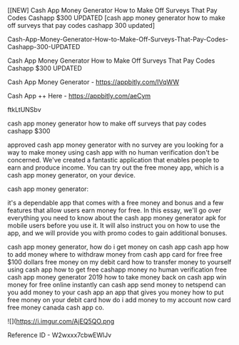 [[NEW] Cash App Money Generator How to Make Off Surveys That Pay Codes Cashapp $300 UPDATED [cash app money generator how to make off surveys that pay codes cashapp 300 updated]

Cash-App-Money-Generator-How-to-Make-Off-Surveys-That-Pay-Codes-Cashapp-300-UPDATED

Cash App Money Generator How to Make Off Surveys That Pay Codes Cashapp $300 UPDATED

Cash App Money Generator -  https://appbitly.com/IVqWW


Cash App ++ Here - https://appbitly.com/aeCym


ftkLtUNSbv

cash app money generator how to make off surveys that pay codes cashapp $300

approved cash app money generator with no survey are you looking for a way to make money using cash app with no human verification don't be concerned. We've created a fantastic application that enables people to earn and produce income. You can try out the free money app, which is a cash app money generator, on your device.

cash app money generator:

it's a dependable app that comes with a free money and bonus and a few features that allow users earn money for free. In this essay, we'll go over everything you need to know about the cash app money generator apk for mobile users before you use it. It will also instruct you on how to use the app, and we will provide you with promo codes to gain additional bonuses.

cash app money generator, how do i get money on cash app cash app how to add money where to withdraw money from cash app card for free free $100 dollars free money on my debit card how to transfer money to yourself using cash app how to get free cashapp money no human verification free cash app money generator 2019 how to take money back on cash app win money for free online instantly can cash app send money to netspend can you add money to your cash app an app that gives you money how to put free money on your debit card how do i add money to my account now card free money canada cash app co.

![](https://i.imgur.com/AjEQ5QO.png

Reference ID - W2wxxx7cbwEWlJv